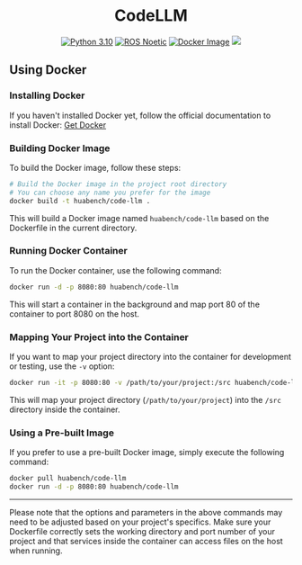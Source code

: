 <div align="center">
  <h1>CodeLLM</h1>
</div>

<p align="center">
  <a href="https://www.python.org/downloads/release/python-310/">
  <img src="https://img.shields.io/badge/Python-3.10-blue.svg" alt="Python 3.10"></a>
  <a href="http://wiki.ros.org/noetic/Installation">
  <img src="https://img.shields.io/badge/ROS-Noetic-green.svg" alt="ROS Noetic"></a>

  <a href="https://hub.docker.com/repository/docker/huabench/code-llm">
  <img src="https://img.shields.io/docker/v/huabench/code-llm?label=Docker%20Image&logo=docker&style=flat-square" alt="Docker Image"></a>
  <a href="https://codecov.io/gh/WestlakeIUSL/CodeLLM" > 
   <img src="https://codecov.io/gh/WestlakeIUSL/CodeLLM/branch/develop/graph/badge.svg?token=U10VRSMV3O"/></a>
</p>



## Using Docker

### Installing Docker

If you haven't installed Docker yet, follow the official documentation to install Docker: [Get Docker](https://docs.docker.com/get-docker/)

### Building Docker Image

To build the Docker image, follow these steps:

```bash
# Build the Docker image in the project root directory
# You can choose any name you prefer for the image
docker build -t huabench/code-llm .
```

This will build a Docker image named `huabench/code-llm` based on the Dockerfile in the current directory.

### Running Docker Container

To run the Docker container, use the following command:

```bash
docker run -d -p 8080:80 huabench/code-llm
```

This will start a container in the background and map port 80 of the container to port 8080 on the host.

### Mapping Your Project into the Container

If you want to map your project directory into the container for development or testing, use the `-v` option:

```bash
docker run -it -p 8080:80 -v /path/to/your/project:/src huabench/code-llm /bin/bash
```

This will map your project directory (`/path/to/your/project`) into the `/src` directory inside the container.

### Using a Pre-built Image

If you prefer to use a pre-built Docker image, simply execute the following command:

```bash
docker pull huabench/code-llm
docker run -d -p 8080:80 huabench/code-llm
```

------

Please note that the options and parameters in the above commands may need to be adjusted based on your project's specifics. Make sure your Dockerfile correctly sets the working directory and port number of your project and that services inside the container can access files on the host when running.
